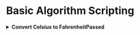 # Basic Algorithm Scripting

<details><summary><b>Convert Celsius to FahrenheitPassed</b></summary>
<p>

The algorithm to convert from Celsius to Fahrenheit is the temperature in Celsius times 9/5, plus 32.

You are given a variable celsius representing a temperature in Celsius. Use the variable fahrenheit already defined and assign it the Fahrenheit temperature equivalent to the given Celsius temperature. Use the algorithm mentioned above to help convert the Celsius temperature to Fahrenheit.

### Base Code

```js
function convertToF(celsius) {
    let fahrenheit;
    return fahrenheit;
}

convertToF(30);
```

<details><summary><b>Solution</b></summary>
<p>
    
```js
function convertToF(celsius) {
  return celsius * 9 / 5 + 32;
}
```
</p>
</details>

---

</p>
</details>
